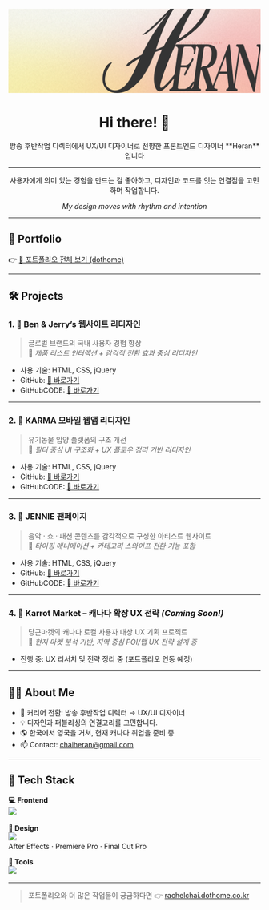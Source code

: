<p align="center">
   <img src="https://github.com/rachel0919/portfolio/blob/main/asset/profileImgGithub_wide.png?raw=true" width="600" alt="Heran logo">
</p>

<h1 align="center">Hi there! 👋</h1>
<p align="center">방송 후반작업 디렉터에서 UX/UI 디자이너로 전향한 프론트엔드 디자이너 **Heran**입니다 <br></p> <hr>
<p align="center">사용자에게 의미 있는 경험을 만드는 걸 좋아하고,  
디자인과 코드를 잇는 연결점을 고민하며 작업합니다.</p>

<p align="center"><em>My design moves with rhythm and intention</em></p>

---

## 🔗 Portfolio

👉 [📂 포트폴리오 전체 보기 (dothome)](http://rachelchai.dothome.co.kr/)

---

## 🛠️ Projects

### 1. 📌 **Ben & Jerry’s 웹사이트 리디자인**
> 글로벌 브랜드의 국내 사용자 경험 향상  
📌 *제품 리스트 인터랙션 + 감각적 전환 효과 중심 리디자인*

- 사용 기술: HTML, CSS, jQuery
- GitHub: [🔗 바로가기](https://rachel0919.github.io/study310/project002/index.html)
- GitHubCODE: [🔗 바로가기](https://github.com/rachel0919/study310/blob/main/project002/index.html)

---

### 2. 📌 **KARMA 모바일 웹앱 리디자인**
> 유기동물 입양 플랫폼의 구조 개선  
📌 *필터 중심 UI 구조화 + UX 플로우 정리 기반 리디자인*

- 사용 기술: HTML, CSS, jQuery
- GitHub: [🔗 바로가기](https://rachel0919.github.io/study310/project001/index.html)
- GitHubCODE: [🔗 바로가기](https://github.com/rachel0919/study310/blob/main/project001/index.html)

---

### 3. 📌 **JENNIE 팬페이지**
> 음악 · 쇼 · 패션 콘텐츠를 감각적으로 구성한 아티스트 웹사이트  
📌 *타이핑 애니메이션 + 카테고리 스와이프 전환 기능 포함*

- 사용 기술: HTML, CSS, jQuery
- GitHub: [🔗 바로가기](https://rachel0919.github.io/study310/project_003_Jennie/index.html)
- GitHubCODE: [🔗 바로가기](https://github.com/rachel0919/study310/blob/main/project_003_Jennie/index.html)

---

### 4. 🧡 **Karrot Market – 캐나다 확장 UX 전략** *(Coming Soon!)*
> 당근마켓의 캐나다 로컬 사용자 대상 UX 기획 프로젝트  
📌 *현지 마켓 분석 기반, 지역 중심 POI/맵 UX 전략 설계 중*

- 진행 중: UX 리서치 및 전략 정리 중 (포트폴리오 연동 예정)

---

## 👩‍💻 About Me

- 🔄 커리어 전환: 방송 후반작업 디렉터 → UX/UI 디자이너
- 💡 디자인과 퍼블리싱의 연결고리를 고민합니다.
- 🌎 한국에서 영국을 거쳐, 현재 캐나다 취업을 준비 중
- 📫 Contact: chaiheran@gmail.com

---
## 🧰 Tech Stack

**💻 Frontend**  
<img src="https://skillicons.dev/icons?i=html,css,js,jquery" />

**🎨 Design**  
<img src="https://skillicons.dev/icons?i=figma,ps" />  
After Effects · Premiere Pro · Final Cut Pro

**🔧 Tools**  
<img src="https://skillicons.dev/icons?i=github,vscode" />



---

> 포트폴리오와 더 많은 작업물이 궁금하다면 👉 [rachelchai.dothome.co.kr](http://rachelchai.dothome.co.kr/)

